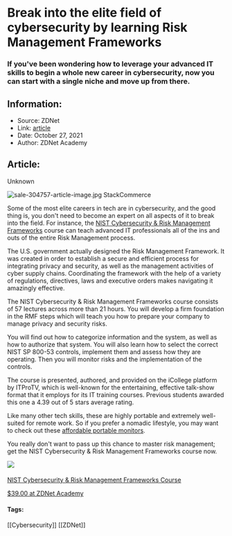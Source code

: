 # Break into the elite field of cybersecurity by learning Risk Management Frameworks
### If you've been wondering how to leverage your advanced IT skills to begin a whole new career in cybersecurity, now you can start with a single niche and move up from there.

## Information:
+ Source: ZDNet
+ Link: [article](https://www.zdnet.com/article/break-into-the-elite-field-of-cybersecurity-by-learning-risk-management-frameworks/)
+ Date: October 27, 2021
+ Author: ZDNet Academy


## Article:
Unknown

![sale-304757-article-image.jpg](https://www.zdnet.com/a/img/resize/7d9068d8b52eb783079a5eba5667caf7b5331330/2021/10/26/360a632c-326c-4903-9d28-dc95e50ca04f/sale-304757-article-image.jpg?width=470&fit=bounds&auto=webp)
 StackCommerce
 
Some of the most elite careers in tech are in cybersecurity, and the good thing is, you don't need to become an expert on all aspects of it to break into the field. For instance, the [NIST Cybersecurity & Risk Management Frameworks](https://academy.zdnet.com/sales/nist-cybersecurity-and-risk-management-frameworks?utm_source=zdnet.com&utm_medium=referral&utm_campaign=nist-cybersecurity-and-risk-management-frameworks&utm_term=scsf-515524&utm_content=a0x1P000004UTtBQAW&scsonar=1) course can teach advanced IT professionals all of the ins and outs of the entire Risk Management process.

The U.S. government actually designed the Risk Management Framework. It was created in order to establish a secure and efficient process for integrating privacy and security, as well as the management activities of cyber supply chains. Coordinating the framework with the help of a variety of regulations, directives, laws and executive orders makes navigating it amazingly effective.

The NIST Cybersecurity & Risk Management Frameworks course consists of 57 lectures across more than 21 hours. You will develop a firm foundation in the RMF steps which will teach you how to prepare your company to manage privacy and security risks.

You will find out how to categorize information and the system, as well as how to authorize that system. You will also learn how to select the correct NIST SP 800-53 controls, implement them and assess how they are operating. Then you will monitor risks and the implementation of the controls.

The course is presented, authored, and provided on the iCollege platform by ITProTV, which is well-known for the entertaining, effective talk-show format that it employs for its IT training courses. Previous students awarded this one a 4.39 out of 5 stars average rating.

Like many other tech skills, these are highly portable and extremely well-suited for remote work. So if you prefer a nomadic lifestyle, you may want to check out these [affordable portable monitors](https://www.zdnet.com/article/the-only-thing-better-than-a-second-monitor-is-one-thats-portable-and-these-13-are-on-sale/).

You really don't want to pass up this chance to master risk management; get the NIST Cybersecurity & Risk Management Frameworks course now.


[![](https://www.zdnet.com/a/img/resize/bb7d7e46e4224eec1993a84c5fbc9b521e9eade1/2021/10/26/79cd8d9d-bfb7-4d8c-9f78-f1adcf435e8c/sale-304757-article-image.jpg?width=196&height=115&fit=crop&auto=webp)](https://academy.zdnet.com/sales/nist-cybersecurity-and-risk-management-frameworks?utm_source=zdnet.com&utm_medium=referral&utm_campaign=nist-cybersecurity-and-risk-management-frameworks&utm_term=scsf-515524&utm_content=a0x1P000004UTtBQAW&scsonar=1)
#### 
[NIST Cybersecurity & Risk Management Frameworks Course](https://academy.zdnet.com/sales/nist-cybersecurity-and-risk-management-frameworks?utm_source=zdnet.com&utm_medium=referral&utm_campaign=nist-cybersecurity-and-risk-management-frameworks&utm_term=scsf-515524&utm_content=a0x1P000004UTtBQAW&scsonar=1)



[$39.00 at ZDNet Academy](https://academy.zdnet.com/sales/nist-cybersecurity-and-risk-management-frameworks?utm_source=zdnet.com&utm_medium=referral&utm_campaign=nist-cybersecurity-and-risk-management-frameworks&utm_term=scsf-515524&utm_content=a0x1P000004UTtBQAW&scsonar=1) 






#### Tags:
[[Cybersecurity]] [[ZDNet]]
